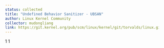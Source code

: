 ```yaml
---
status: collected
title: "Undefined Behavior Sanitizer - UBSAN"
author: Linux Kernel Community
collector: mudongliang
link: https://git.kernel.org/pub/scm/linux/kernel/git/torvalds/linux.git/tree/Documentation/dev-tools/ubsan.rst
---
```

1
1
